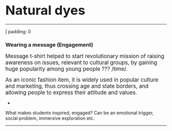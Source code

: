 # <big><big>Natural dyes</big></big>

---

| padding: 0

<section><section>

# Wearing a message (Engagement)

<big>Message t-shirt helped to start revolutionary mission of raising awareness on issues, relevant to cultural groups, by gaining huge popularity among young people ??? /time/.</big>


<big>As an iconic fashion item, it is widely used in popular culture and marketing, thus crossing age and state borders, and allowing people to express their attitude and values.</big>

</section></section>

-

<f-image src="images/shirt.png" />


<f-notes>

What makes students inspired, engaged? Can be an emotional trigger, social problem, immersive exploration etc.

</f-notes>

---

<f-video src="https://www.youtube.com/watch?v=BiSYoeqb_VY" />

